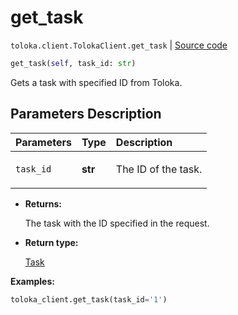 # get_task
`toloka.client.TolokaClient.get_task` | [Source code](https://github.com/Toloka/toloka-kit/blob/v0.1.25/src/client/__init__.py#L44)

```python
get_task(self, task_id: str)
```

Gets a task with specified ID from Toloka.

## Parameters Description

| Parameters | Type | Description |
| :----------| :----| :-----------|
`task_id`|**str**|<p>The ID of the task.</p>

* **Returns:**

  The task with the ID specified in the request.

* **Return type:**

  [Task](toloka.client.task.Task.md)

**Examples:**

```python
toloka_client.get_task(task_id='1')
```
